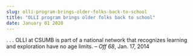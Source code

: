 ```yaml
---
slug: olli-program-brings-older-folks-back-to-school
title: "OLLI program brings older folks back to school"
date: January 01 2020
---
```


<p>. . . OLLI at CSUMB is part of a national network that recognizes learning and exploration have no age limits. – <em>Off 68</em>, Jan. 17, 2014
</p>
